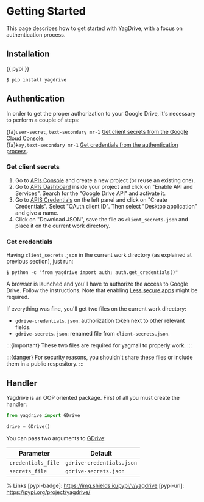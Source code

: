 # Getting Started

This page describes how to get started with YagDrive, with a focus on authentication process.

## Installation

{{ pypi }}

```console
$ pip install yagdrive
```

## Authentication

In order to get the proper authorization to your Google Drive, it's necessary to perform a couple of steps:

{fa}`user-secret,text-secondary mr-1` [Get client secrets from the Google Cloud Console](#get-client-secrets). \
{fa}`key,text-secondary mr-1` [Get credentials from the authentication process](#get-credentials).

### Get client secrets

1. Go to [APIs Console](https://console.cloud.google.com/) and create a new project (or reuse an existing one).
2. Go to [APIs Dashboard](https://console.cloud.google.com/apis/dashboard) inside your project and click on "Enable API and Services". Search for the "Google Drive API" and activate it.
3. Go to [APIS Credentials](https://console.cloud.google.com/apis/credentials) on the left panel and click on "Create Credentials". Select "OAuth client ID". Then select "Desktop application" and give a name.
4. Click on "Download JSON", save the file as `client_secrets.json` and place it on the current work directory.

### Get credentials

Having `client_secrets.json` in the current work directory (as explained at previous section), just run:

```console
$ python -c "from yagdrive import auth; auth.get_credentials()"
```

A browser is launched and you'll have to authorize the access to Google Drive. Follow the instructions. Note that enabling [Less secure apps](https://support.google.com/accounts/answer/6010255) might be required.

If everything was fine, you'll get two files on the current work directory:

- `gdrive-credentials.json`: authorization token next to other relevant fields.
- `gdrive-secrets.json`: renamed file from `client-secrets.json`.

:::{important}
These two files are required for yagmail to properly work.
:::

:::{danger}
For security reasons, you shouldn't share these files or include them in a public respository.
:::

## Handler

Yagdrive is an OOP oriented package. First of all you must create the handler:

```python
from yagdrive import GDrive

drive = GDrive()
```

You can pass two arguments to [GDrive](yagdrive.core.GDrive.__init__):

| Parameter          | Default                   |
| ------------------ | ------------------------- |
| `credentials_file` | `gdrive-credentials.json` |
| `secrets_file`     | `gdrive-secrets.json`     |

% Links
[pypi-badge]: https://img.shields.io/pypi/v/yagdrive
[pypi-url]: https://pypi.org/project/yagdrive/
